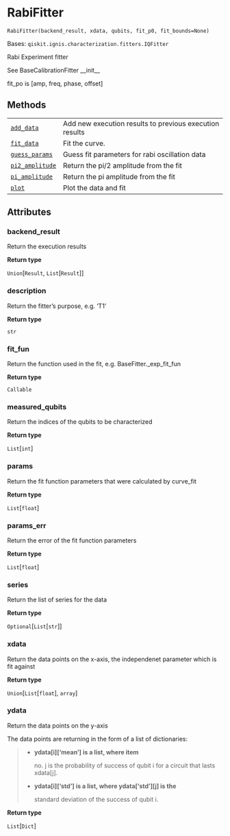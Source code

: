 # RabiFitter

<span id="undefined" />

`RabiFitter(backend_result, xdata, qubits, fit_p0, fit_bounds=None)`

Bases: `qiskit.ignis.characterization.fitters.IQFitter`

Rabi Experiment fitter

See BaseCalibrationFitter \_\_init\_\_

fit\_po is \[amp, freq, phase, offset]

## Methods

|                                                                                                                                                                                           |                                                         |
| ----------------------------------------------------------------------------------------------------------------------------------------------------------------------------------------- | ------------------------------------------------------- |
| [`add_data`](qiskit.ignis.characterization.RabiFitter.add_data#qiskit.ignis.characterization.RabiFitter.add_data "qiskit.ignis.characterization.RabiFitter.add_data")                     | Add new execution results to previous execution results |
| [`fit_data`](qiskit.ignis.characterization.RabiFitter.fit_data#qiskit.ignis.characterization.RabiFitter.fit_data "qiskit.ignis.characterization.RabiFitter.fit_data")                     | Fit the curve.                                          |
| [`guess_params`](qiskit.ignis.characterization.RabiFitter.guess_params#qiskit.ignis.characterization.RabiFitter.guess_params "qiskit.ignis.characterization.RabiFitter.guess_params")     | Guess fit parameters for rabi oscillation data          |
| [`pi2_amplitude`](qiskit.ignis.characterization.RabiFitter.pi2_amplitude#qiskit.ignis.characterization.RabiFitter.pi2_amplitude "qiskit.ignis.characterization.RabiFitter.pi2_amplitude") | Return the pi/2 amplitude from the fit                  |
| [`pi_amplitude`](qiskit.ignis.characterization.RabiFitter.pi_amplitude#qiskit.ignis.characterization.RabiFitter.pi_amplitude "qiskit.ignis.characterization.RabiFitter.pi_amplitude")     | Return the pi amplitude from the fit                    |
| [`plot`](qiskit.ignis.characterization.RabiFitter.plot#qiskit.ignis.characterization.RabiFitter.plot "qiskit.ignis.characterization.RabiFitter.plot")                                     | Plot the data and fit                                   |

## Attributes

<span id="undefined" />

### backend\_result

Return the execution results

**Return type**

`Union`\[`Result`, `List`\[`Result`]]

<span id="undefined" />

### description

Return the fitter’s purpose, e.g. ‘T1’

**Return type**

`str`

<span id="undefined" />

### fit\_fun

Return the function used in the fit, e.g. BaseFitter.\_exp\_fit\_fun

**Return type**

`Callable`

<span id="undefined" />

### measured\_qubits

Return the indices of the qubits to be characterized

**Return type**

`List`\[`int`]

<span id="undefined" />

### params

Return the fit function parameters that were calculated by curve\_fit

**Return type**

`List`\[`float`]

<span id="undefined" />

### params\_err

Return the error of the fit function parameters

**Return type**

`List`\[`float`]

<span id="undefined" />

### series

Return the list of series for the data

**Return type**

`Optional`\[`List`\[`str`]]

<span id="undefined" />

### xdata

Return the data points on the x-axis, the independenet parameter which is fit against

**Return type**

`Union`\[`List`\[`float`], `array`]

<span id="undefined" />

### ydata

Return the data points on the y-axis

The data points are returning in the form of a list of dictionaries:

> *   **ydata\[i]\[‘mean’] is a list, where item**
>
>     no. j is the probability of success of qubit i for a circuit that lasts xdata\[j].
>
> *   **ydata\[i]\[‘std’] is a list, where ydata\[‘std’]\[j] is the**
>
>     standard deviation of the success of qubit i.

**Return type**

`List`\[`Dict`]

